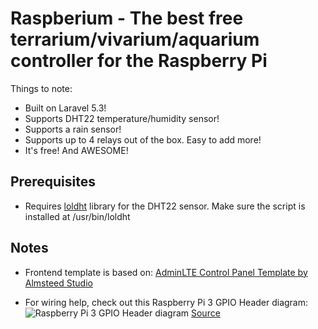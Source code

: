 # Raspberium - The best free terrarium/vivarium/aquarium controller for the Raspberry Pi

Things to note:
 * Built on Laravel 5.3!
 * Supports DHT22 temperature/humidity sensor!
 * Supports a rain sensor!
 * Supports up to 4 relays out of the box. Easy to add more!
 * It's free! And AWESOME!
 
## Prerequisites
 * Requires [loldht](https://github.com/technion/lol_dht22) library for the DHT22 sensor. Make sure the script is installed at /usr/bin/loldht
 
## Notes
 * Frontend template is based on: [AdminLTE Control Panel Template by Almsteed Studio](https://almsaeedstudio.com/)

 * For wiring help, check out this Raspberry Pi 3 GPIO Header diagram:
![Raspberry Pi 3 GPIO Header diagram](https://www.element14.com/community/servlet/JiveServlet/previewBody/73950-102-10-339300/pi3_gpio.png "Raspberry Pi 3 GPIO Header diagram")
[Source](https://www.element14.com/community/servlet/JiveServlet/previewBody/73950-102-10-339300/pi3_gpio.png)